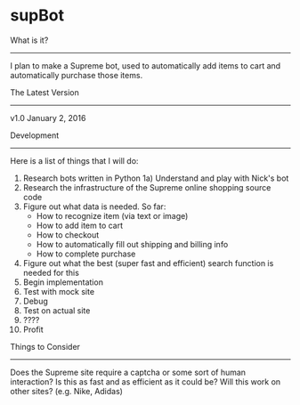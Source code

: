 supBot
=========

What is it?
*************************

I plan to make a Supreme bot, used to automatically add items to cart and automatically purchase those items.

The Latest Version
*************************

v1.0 January 2, 2016

Development
*************************

Here is a list of things that I will do:
1) Research bots written in Python
1a) Understand and play with Nick's bot 
2) Research the infrastructure of the Supreme online shopping source code
3) Figure out what data is needed. So far:
    * How to recognize item (via text or image)
    * How to add item to cart
    * How to checkout
    * How to automatically fill out shipping and billing info
    * How to complete purchase
4) Figure out what the best (super fast and efficient)  search function is needed for this
5) Begin implementation
6) Test with mock site
7) Debug
8) Test on actual site
9) ????
10) Profit

Things to Consider
*************************

Does the Supreme site require a captcha or some sort of human interaction?
Is this as fast and as efficient as it could be?
Will this work on other sites? (e.g. Nike, Adidas)

